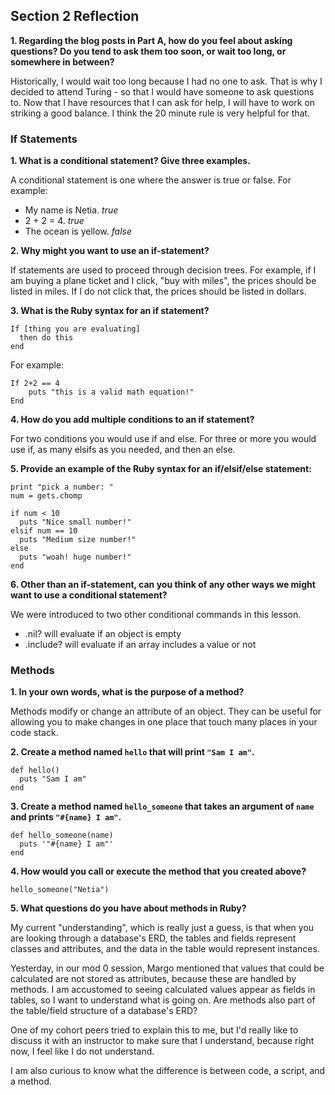 ## Section 2 Reflection

**1. Regarding the blog posts in Part A, how do you feel about asking questions? Do you tend to ask them too soon, or wait too long, or somewhere in between?**  

Historically, I would wait too long because I had no one to ask. That is why I decided to attend Turing - so that I would have someone to ask questions to. Now that I have resources that I can ask for help, I will have to work on striking a good balance. I think the 20 minute rule is very helpful for that.

### If Statements

**1. What is a conditional statement? Give three examples.**  

A conditional statement is one where the answer is true or false. For example:
- My name is Netia. *true*
- 2 + 2 = 4. *true*
- The ocean is yellow. *false*

**2. Why might you want to use an if-statement?**  

If statements are used to proceed through decision trees. For example, if I am buying a plane ticket and I click, "buy with miles", the prices should be listed in miles. If I do not click that, the prices should be listed in dollars.

**3. What is the Ruby syntax for an if statement?**  

```
If [thing you are evaluating]
  then do this
end
```

For example:

```
If 2+2 == 4
    puts "this is a valid math equation!"
End
```

**4. How do you add multiple conditions to an if statement?**  

For two conditions you would use if and else. For three or more you would use if, as many elsifs as you needed, and then an else.

**5. Provide an example of the Ruby syntax for an if/elsif/else statement:**  

```
print "pick a number: "
num = gets.chomp

if num < 10
  puts "Nice small number!"
elsif num == 10
  puts "Medium size number!"
else
  puts "woah! huge number!"
end
```

**6. Other than an if-statement, can you think of any other ways we might want to use a conditional statement?**

We were introduced to two other conditional commands in this lesson.
- .nil? will evaluate if an object is empty
- .include? will evaluate if an array includes a value or not

### Methods

**1. In your own words, what is the purpose of a method?**  

  Methods modify or change an attribute of an object. They can be useful for allowing you to make changes in one place that touch many places in your code stack.

**2. Create a method named `hello` that will print `"Sam I am"`.**  

```
def hello()
  puts "Sam I am"
end
```

**3. Create a method named `hello_someone` that takes an argument of `name` and prints `"#{name} I am"`.**  

```
def hello_someone(name)
  puts '"#{name} I am"'
end

```

**4. How would you call or execute the method that you created above?**  

```
hello_someone("Netia")
```

**5. What questions do you have about methods in Ruby?**

My current "understanding", which is really just a guess, is that when you are looking through a database's ERD, the tables and fields represent classes and attributes, and the data in the table would represent instances.  

Yesterday, in our mod 0 session, Margo mentioned that values that could be calculated are not stored as attributes, because these are handled by methods. I am accustomed to seeing calculated values appear as fields in tables, so I want to understand what is going on. Are methods also part of the table/field structure of a database's ERD?  

One of my cohort peers tried to explain this to me, but I'd really like to discuss it with an instructor to make sure that I understand, because right now, I feel like I do not understand.  

I am also curious to know what the difference is between code, a script, and a method.  
